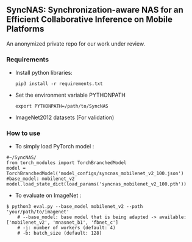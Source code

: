 ## SyncNAS: Synchronization-aware NAS for an Efficient Collaborative Inference on Mobile Platforms

An anonymized private repo for our work under review.

### Requirements
- Install python libraries:
  ```
  pip3 install -r requirements.txt
  ```
- Set the environment variable PYTHONPATH
  ```
  export PYTHONPATH=/path/to/SyncNAS
  ```
- ImageNet2012 datasets (For validation)

### How to use
- To simply load PyTorch model :
```
#~/SyncNAS/
from torch_modules import TorchBranchedModel
model = TorchBranchedModel('model_configs/syncnas_mobilenet_v2_100.json')	#base_model: mobilenet_v2    
model.load_state_dict(load_params('syncnas_mobilenet_v2_100.pth'))
```

- To evaluate on ImageNet :
```
$ python3 eval.py --base_model mobilenet_v2 --path 'your/path/to/imagenet'  
    # --base_model: base model that is being adapted -> available: ['mobilenet_v2', 'mnasnet_b1', 'fbnet_c']
    # -j: number of workers (default: 4)
    # -b: batch_size (default: 128)
```
